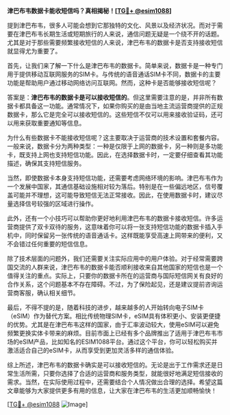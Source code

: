 **津巴布韦数据卡能收短信吗？真相揭秘！[[TG💪+ @esim1088](https://t.me/s/esim1088)]**

提到津巴布韦，很多人可能会想到它那独特的文化、风景以及经济状况。而对于需要在津巴布韦长期生活或短期旅行的人来说，通信问题无疑是一个绕不开的话题。尤其是对于那些需要频繁接收短信的人来说，津巴布韦的数据卡是否支持接收短信就显得尤为重要了。

首先，让我们来了解一下什么是津巴布韦的数据卡。简单来说，数据卡是一种专门用于提供移动互联网服务的SIM卡。与传统的语音通话SIM卡不同，数据卡的主要功能是帮助用户通过移动网络访问互联网。然而，这种卡是否能够接收短信呢？

答案是：**津巴布韦的数据卡是可以接收短信的**。但这里需要注意的是，并非所有数据卡都具备这一功能。通常情况下，如果你购买的是由当地主流运营商提供的正规数据卡，那么它是完全可以接收短信的。这些短信不仅可以用来接收验证码，还可以用来获取重要通知等信息。

为什么有些数据卡不能接收短信呢？这主要取决于运营商的技术设置和套餐内容。一般来说，数据卡分为两种类型：一种是仅限于上网的数据卡，另一种则是多功能卡，既支持上网也支持短信功能。因此，在选择数据卡时，一定要仔细查看其功能描述，确保其支持短信服务。

当然，即使数据卡本身支持短信功能，还需要考虑网络环境的影响。津巴布韦作为一个发展中国家，其通信基础设施相对较为落后。特别是在一些偏远地区，信号覆盖可能并不理想，这可能导致短信无法正常接收。因此，在使用数据卡时，建议尽量选择信号较强的区域进行操作。

此外，还有一个小技巧可以帮助你更好地利用津巴布韦的数据卡接收短信。许多运营商提供了双卡双待的服务，这意味着你可以将一张支持短信功能的数据卡插入手机中，同时保留另一张传统的语音通话卡。这样既能享受高速上网带来的便利，又不会错过任何重要的短信信息。

除了技术层面的问题外，我们还需要关注实际应用中的用户体验。对于经常需要跨国交流的人群来说，津巴布韦的数据卡能否顺利接收来自其他国家的短信也是一个值得关注的重点。实际上，只要你的数据卡所在的运营商与国际短信网关有良好的合作关系，这个问题基本不存在障碍。不过，为了保险起见，还是建议提前咨询运营商客服，确认相关细节。

最后，不得不提的是，随着科技的进步，越来越多的人开始转向电子SIM卡（eSIM）作为替代方案。相比传统物理SIM卡，eSIM具有体积更小、安装更便捷的优势。尤其是在津巴布韦这样的国家，由于汇率波动较大，使用eSIM可以避免频繁更换实体卡带来的麻烦。目前市面上已经有多个品牌推出了适用于津巴布韦市场的eSIM产品，比如知名的ESIM1088平台。通过这个平台，你可以轻松购买并激活适合自己的eSIM卡，从而享受到更加灵活多样的通信体验。

综上所述，津巴布韦的数据卡确实是可以接收短信的。无论是出于工作需求还是日常生活所需，只要你选择了合适的运营商和服务类型，就能很好地满足短信接收的需求。当然，在实际使用过程中，还需要结合个人情况做出合理的选择。希望这篇文章能够为大家提供更多有用的信息，让大家在津巴布韦的生活更加顺畅愉快！

[[TG💪+ @esim1088](https://t.me/s/esim1088) ![Image](https://i.postimg.cc/4NQfJmqS/Snipaste-2025-05-13-00-14-12.png)]
